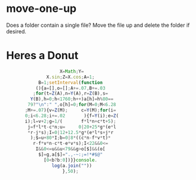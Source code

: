 # move-one-up
 Does a folder contain a single file? Move the file up and delete the folder if desired.

# Heres a Donut

```js
                    X=Math;Y=
               X.sin;Z=X.cos;A=1;
            B=1;setInterval(function
           (){a=[],o=[];A+=.07,B+=.03
          ;for(t=Z(A),n=Y(A),r=Z(B),s=
         Y(B),h=0;h<1760;h++)a[h]=h%80==
        79?"\n":" ",o[h]=0;for(M=0;M<6.28
       ;M+=.07){v=Z(M);     c=Y(M);for(i=
       0;i<6.28;i+=.02       ){f=Y(i);e=Z(
       i);l=v+2;g=1/(       f*l*n+c*t+5);
        j=f*l*t-c*n;u=     0|20+25*g*(e*l
        *r-j*s);I=0|12+12.5*g*(e*l*s+j*r
         );$=u+80*I;b=0|8*((c*n-f*v*t)*
          r-f*v*n-c*t-e*v*s);I<22&&0<=
           I&&0<=u&&u<79&&g>o[$]&&(o[
            $]=g,a[$]=".,-~:;=!*#$@"
              [0<b?b:0])}}console.
                 log(a.join(""))
                     },50);

```
